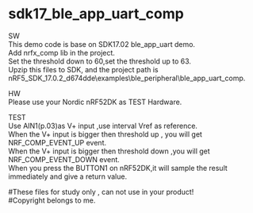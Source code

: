 # sdk17_ble_app_uart_comp
SW  
This demo code is base on SDK17.02 ble_app_uart demo.  
Add nrfx_comp lib in the project.  
Set the threshold down to 60,set the threshold up to 63.   
Upzip this files to SDK, and the project path is nRF5_SDK_17.0.2_d674dde\examples\ble_peripheral\ble_app_uart_comp.    
   
   
HW  
Please use your Nordic nRF52DK as TEST Hardware.   
  
TEST    
Use AIN1(p.03)as V+ input ,use interval Vref as reference.  
When the V+ input is bigger then threshold up , you will get NRF_COMP_EVENT_UP event.  
When the V+ input is bigger then threshold down ,you will get NRF_COMP_EVENT_DOWN event.  
When you press the BUTTON1 on nRF52DK,it will sample the result immediately and give a return value.  

#These files for study only , can not use in your product!   
#Copyright belongs to me.   

